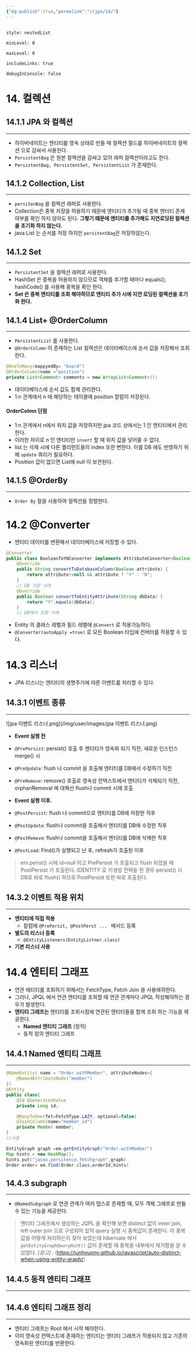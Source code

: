 ```yaml
---
{"dg-publish":true,"permalink":"//jpa/14/"}
---
```



```table-of-contents

style: nestedList

minLevel: 0

maxLevel: 0

includeLinks: true

debugInConsole: false

```

# 14. 컬렉션
## 14.1.1 JPA 와 컬렉션
---
- 하이버네이트는 엔티티를 영속 상태로 만들 때 컬렉션 필드를 하이버네이트의 컬렉션 으로 감싸서 사용한다.
- `PersistentBag` 은 원본 컬렉션을 감싸고 있어 래퍼 컬렉션이라고도 한다.
- `PersistentBag, PersistentSet, PersistentList` 가 존재한다.

## 14.1.2 Collection, List
---
- `persitenBag` 을 컬렉션 래퍼로 사용한다.
- Collection은 중복 저장을 허용하기 때문에 엔티티가 추가될 때 중복 엔터티 존재 여부를 확인 하지 않아도 된다.
  **그렇기 떄문에 엔티티를 추가해도 지연로딩된 컬렉션을 초기화 하지 않는다.**
- java List 는 순서를 저장 하지만 `persitentBag`은 저장하않는다.

## 14.1.2 Set
---
- `PersistentSet` 을 컬렉션 래퍼로 사용한다.
- HashSet 은 중복을 허용하지 않으므로 객체를 추가할 때마다 equals(), hashCode() 를 사용해 중복을 확인 한다.
- **Set 은 중복 엔티티를 조회 해야하므로 엔티티 추가 시에 지연 로딩된 컬렉션을 초기화 한다.**

## 14.1.4 List+ @OrderColumn
---
- `PersistentList` 를 사용한다.
- `@OrderColumn` 이 존재하는 List 컬렉션은 데이터베이스에 순서 값을 저장해서 조회한다.
```java
@OneToMany(mappyedBy= "board")
@OrderColumn(name ="position")
private List<Comment> comments = new ArrayList<Comment>();
```
- 데이터베이스에 순서 값도 함께 관리한다.
- 1:n 관계에서 n 에 해당하는 테이블에 position 칼럼이 저장된다.
#### OrderColmn 단점
- 1:n 관계에서 n에서 위치 값을 저장하지만 jpa 코드 상에서는 1 인 엔티티에서 관리한다.
- 이러한 차이로 n 인 엔티티만 `insert` 할 때 위치 값을 넣어줄 수 없다.
- list 는 삭제 시에 다른 엘리먼트들의 index 또한 변한다. 이를 DB 에도 반영하기 위해 `update` 쿼리가 필요하다.
- Position 값이 없으면 List에 null 이 보관된다.


## 14.1.5 @OrderBy
----
- `Order By` 절을 사용하여 컬렉션을 정렬한다.

# 14.2 @Converter
-  엔티티 데이터를 변환해서 데이터베이스에 저장할 수 있다.
```java
@Converter  
public class BooleanToYNConverter implements AttributeConverter<Boolean,String> {  
    @Override  
    public String convertToDatabaseColumn(Boolean attribute) {  
        return attribute!=null && attribute ? "Y" : "N";  
    }  
    // DB 저장 시에
    @Override  
    public Boolean convertToEntityAttribute(String dbData) {  
        return "Y".equals(dbData);  
    }
    // DB에서 조회 시에
```

- Entity 의 클래스 레벨과 필드 레벨에 `@Convert` 로 적용가능하다.
-  `@Converter(autoApply =true)` 로 모든 Boolean 타입에 컨버터를 적용할 수 있다.


# 14.3 리스너
- JPA 리스너는 엔티티의 생명주기에 따른 이벤트를 처리할 수 있다.

## 14.3.1 이벤트 종류
---
![jpa 이벤트 리스너.png](/img/user/images/jpa 이벤트 리스너.png)
- **Event 실행 전** 
- `@PrePersist`: persist() 호출 후 엔티티가 영속화 되기 직전, 새로운 인스턴스 merge() 시
- `@PreUpdate`: flush 나 commit 을 호출해 엔티티를 DB에서 수정하기 직전
- `@PreRemove`: remove() 호출로 영속성 컨텍스트에서 엔티티가 삭제되기 직전, orphanRemoval 에 대해선 flush나 commit 시에 호출

- **Event 실행 이후.**

- `@PostPersist`: flush 나 commit으로 엔티티를 DB에 저장한 직후 
- `@PostUpdate`: flush나 commit을 호출해서 엔티티를 DB에 수정한 직후 
- `@PostRemove`: flush나 commit을 호출해서 엔티티를 DB에 삭제한 직후 
- `@PostLoad`:  Find()가 실행되고 난 후, refresh가 호출된 이후


> em.perist() 시에 id=null 이고 PrePersist 가 호출되고 flush 되었을 때 PostPersist 가 호출된다.
> IDENTITY 로 키생성 전략을 한 경우 persist() 시 DB로 바로 flush() 하므로 PostPersist 또한 바로 호출된다.

## 14.3.2 이벤트 적용 위치

---
- **엔티티에 직접 적용**
	- 칼럼에 `@PrePersit, @PostPerst ... ` 메서드 등록
- **별도의 리스너 등록**
	- `@EntityListeners(EntityListner.class)` 
- **기본 리스너 사용**


# 14.4 엔티티 그래프
- 연관 에티티를 조회하기 위해서는 FetchType, Fetch Join 을 사용애햐한다.
- 그러나, JPQL 에서 연관 엔티티를 조회할 때 연관 관계마다 JPQL 작성해야하는 경우가 발생한다.
- **엔티티 그래프는** 엔티티를 조회시점에 연관된 엔티티들을 함께 조회 하는 기능을 제공한다.
	- **Named 엔티티 그래프** (정적)
	- 동적 정의 엔티티 그래프

## 14.4.1 Named 엔티티 그래프
---

```java
@NameEntity( name = "Order.withMember", attributeNodes={
	@NamedAttributeNode("member")
})
@Entity
public class{
	@Id @GeneratedValue
	private Long id;

	@ManyToOne(fet=FetchType.LAZY, optional=false)
	@JoinColumn(name="member_id")
	private Member member;
}
//사용

EntityGraph graph =em.getEntityGraph("Order.withMember")
Map hints = new HashMap();
hints.put("javax.persitence.fetchgraph",graph)
Order order= em.find(Order.class,orderId,hints)
```


## 14.4.3 subgraph
---
- `@NamedSubgraph` 로 연관 관계가 여러 뎁스로 존재할 때, 모두 객체 그래프로 만들 수 있는 기능을 제공한다.

> 엔티티 그래프에서 생성하는 JQPL 을 확인해 보면 distinct 없이 inner join, left outer join 으로 구성되어 있어 query 실행 시 중복값이 존재한다.  이 중복값을 어떻게 처리하는지 찾아 보았는데 hibernate 에서  `getEntityGraphQeuryHint()` 값이 존재할 때 중복을 내부에서 제거함을 알 수 있었다.
> *[참고]* : (https://junhyunny.github.io/javascript/auto-distinct-when-using-entity-graph/)




## 14.4.5 동적 엔티티 그래프
---


## 14.4.6 엔티티 그래프 정리
---
- 엔티티 그래프는 Root 에서 시작 해야한다.
- 이미 영속성 컨텍스트에 존재하는 엔티티는 엔티티 그래프가 적용되지 않고 기존의 영속화된 엔티티를 반환한다.











